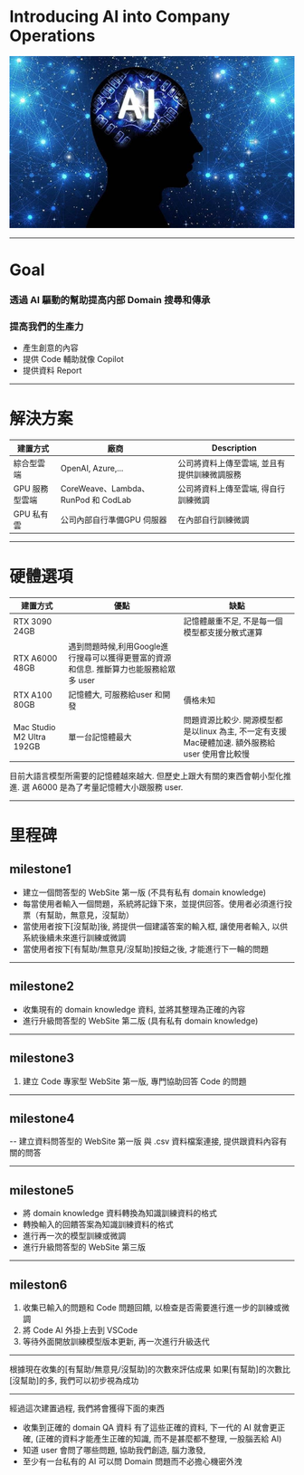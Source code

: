 # Introducing AI into Company Operations

![img](ai.jpg)


---
# Goal

### 透過 AI 驅動的幫助提高内部 Domain 搜尋和傳承
### 提高我們的生產力
- 產生創意的內容 
- 提供 Code 輔助就像 Copilot
- 提供資料 Report 

---
# 解決方案

|建置方式 |廠商 |Description
|--|--|--
|綜合型雲端 |OpenAI, Azure,... |公司將資料上傳至雲端, 並且有提供訓練微調服務
|GPU 服務型雲端 |CoreWeave、Lambda、RunPod 和 CodLab |公司將資料上傳至雲端, 得自行訓練微調
|GPU 私有雲 |公司內部自行準備GPU 伺服器 |在內部自行訓練微調


---
# 硬體選項

|建置方式 |優點 |缺點
|--|--|--
|RTX 3090 24GB |  |記憶體嚴重不足, 不是每一個模型都支援分散式運算
|RTX A6000 48GB |遇到問題時候,利用Google進行搜尋可以獲得更豐富的資源和信息. 推斷算力也能服務給眾多 user
|RTX A100 80GB |記憶體大, 可服務給user 和開發  |價格未知
|Mac Studio M2 Ultra 192GB |單一台記憶體最大 |問題資源比較少. 開源模型都是以linux 為主, 不一定有支援Mac硬體加速. 額外服務給 user 使用會比較慢

目前大語言模型所需要的記憶體越來越大.
但歷史上跟大有關的東西會朝小型化推進.
選 A6000 是為了考量記憶體大小跟服務 user.

---
# 里程碑

## milestone1
- 建立一個問答型的 WebSite 第一版 (不具有私有 domain knowledge)
- 每當使用者輸入一個問題，系統將記錄下來，並提供回答。使用者必須進行投票（有幫助，無意見，沒幫助）
- 當使用者按下[沒幫助]後, 將提供一個建議答案的輸入框, 讓使用者輸入, 以供系統後續未來進行訓練或微調
- 當使用者按下[有幫助/無意見/沒幫助]按鈕之後, 才能進行下一輪的問題

---
## milestone2
- 收集現有的 domain knowledge 資料, 並將其整理為正確的內容
- 進行升級問答型的 WebSite 第二版 (具有私有 domain knowledge)

---
## milestone3
1. 建立 Code 專家型 WebSite 第一版, 專門協助回答 Code 的問題

---
## milestone4
-- 建立資料問答型的 WebSite 第一版
與 .csv 資料檔案連接, 提供跟資料內容有關的問答

---
## milestone5
- 將 domain knowledge 資料轉換為知識訓練資料的格式
- 轉換輸入的回饋答案為知識訓練資料的格式
- 進行再一次的模型訓練或微調
- 進行升級問答型的 WebSite 第三版

---
## mileston6
1. 收集已輸入的問題和 Code 問題回饋, 以檢查是否需要進行進一步的訓練或微調
2. 將 Code AI 外掛上去到 VSCode 
3. 等待外面開放訓練模型版本更新, 再一次進行升級迭代

---
根據現在收集的[有幫助/無意見/沒幫助]的次數來評估成果
如果[有幫助]的次數比[沒幫助]的多, 我們可以初步視為成功

---
經過這次建置過程, 我們將會獲得下面的東西
- 收集到正確的 domain QA 資料
有了這些正確的資料, 下一代的 AI 就會更正確, (正確的資料才能產生正確的知識, 而不是甚麼都不整理, 一股腦丟給 AI)
- 知道 user 會問了哪些問題, 協助我們創造, 腦力激發,
- 至少有一台私有的 AI 可以問 Domain 問題而不必擔心機密外洩

